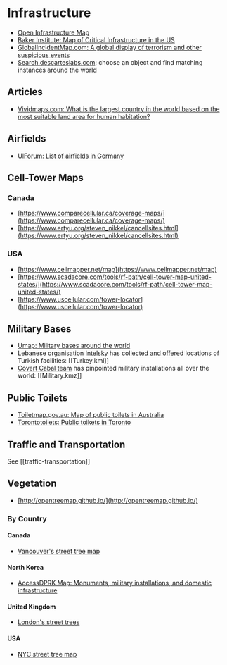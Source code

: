 # Infrastructure
* [Open Infrastructure Map](https://openinframap.org/)
* [Baker Institute: Map of Critical Infrastructure in the US](https://www.bakerinstitute.org/energy-environment-and-policy-in-the-us/)
* [GlobalIncidentMap.com: A global display of terrorism and other suspicious events](https://www.globalincidentmap.com/)
* [Search.descarteslabs.com](https://search.descarteslabs.com): choose an object and find matching instances around the world

## Articles
* [Vividmaps.com: What is the largest country in the world based on the most suitable land area for human habitation?](https://vividmaps.com/largest-country-world/)

## Airfields
* [UlForum: List of airfields in Germany](https://www.ulforum.de/flugplatzliste)

## Cell-Tower Maps
### Canada
* [https://www.comparecellular.ca/coverage-maps/](https://www.comparecellular.ca/coverage-maps/)
* [https://www.ertyu.org/steven_nikkel/cancellsites.html](https://www.ertyu.org/steven_nikkel/cancellsites.html)

### USA
* [https://www.cellmapper.net/map](https://www.cellmapper.net/map)
* [https://www.scadacore.com/tools/rf-path/cell-tower-map-united-states/](https://www.scadacore.com/tools/rf-path/cell-tower-map-united-states/)
* [https://www.uscellular.com/tower-locator](https://www.uscellular.com/tower-locator)

## Military Bases
* [Umap: Military bases around the world](https://umap.openstreetmap.fr/en/map/military-bases-around-the-world_510207#3/27.84/59.41)
* Lebanese organisation [Intelsky](https://twitter.com/Intel_sky) has [collected and offered](https://twitter.com/Intel_sky/status/1475548598968401925) locations of Turkish facilities: [[Turkey.kml]]
* [Covert Cabal team](https://twitter.com/CovertCabal) has pinpointed military installations all over the world: [[Military.kmz]]

## Public Toilets
* [Toiletmap.gov.au: Map of public toilets in Australia](https://toiletmap.gov.au/)
* [Torontotoilets: Public toikets in Toronto](https://torontotoilets.org/)

## Traffic and Transportation
See [[traffic-transportation]]

## Vegetation
* [http://opentreemap.github.io/](http://opentreemap.github.io/)

### By Country
#### Canada
* [Vancouver's street tree map](https://opendata.vancouver.ca/explore/dataset/street-trees/)

#### North Korea
* [AccessDPRK Map: Monuments, military installations, and domestic infrastructure](https://mynorthkorea.blogspot.com/2021/01/accessdprk-2021-map-free-version.html)

#### United Kingdom
* [London's street trees](https://apps.london.gov.uk/street-trees/)

#### USA
* [NYC street tree map](https://tree-map.nycgovparks.org/)